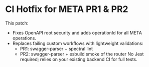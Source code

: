 # CI Hotfix for META PR1 & PR2

This patch:
- Fixes OpenAPI root security and adds operationId for all META operations.
- Replaces failing custom workflows with lightweight validations:
  - PR1: swagger-parser + spectral lint
  - PR2: swagger-parser + esbuild smoke of the router
No Jest required; relies on your existing backend CI for full tests.
